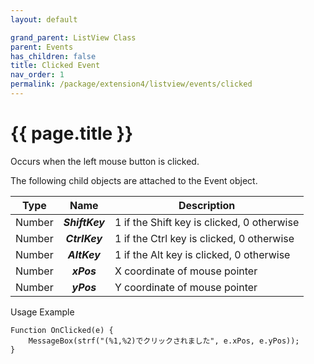 ```yaml
---
layout: default

grand_parent: ListView Class
parent: Events
has_children: false
title: Clicked Event
nav_order: 1
permalink: /package/extension4/listview/events/clicked
---
```

# {{ page.title }}

Occurs when the left mouse button is clicked.

The following child objects are attached to the Event object.

| Type   |     Name     | Description                                |
|--------|:------------:|--------------------------------------------|
| Number | **_ShiftKey_** | 1 if the Shift key is clicked, 0 otherwise |
| Number |  **_CtrlKey_** | 1 if the Ctrl key is clicked, 0 otherwise  |
| Number |  **_AltKey_**  | 1 if the Alt key is clicked, 0 otherwise   |
| Number |   **_xPos_**   | X coordinate of mouse pointer              |
| Number |   **_yPos_**   | Y coordinate of mouse pointer              |

Usage Example

```
Function OnClicked(e) {
    MessageBox(strf("(%1,%2)でクリックされました", e.xPos, e.yPos));
}
```

